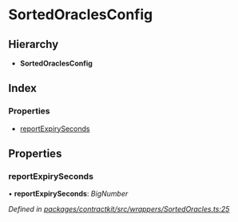 # SortedOraclesConfig

## Hierarchy

* **SortedOraclesConfig**

## Index

### Properties

* [reportExpirySeconds](_wrappers_sortedoracles_.sortedoraclesconfig.md#reportexpiryseconds)

## Properties

### reportExpirySeconds

• **reportExpirySeconds**: _BigNumber_

_Defined in_ [_packages/contractkit/src/wrappers/SortedOracles.ts:25_](https://github.com/celo-org/celo-monorepo/blob/master/packages/contractkit/src/wrappers/SortedOracles.ts#L25)

